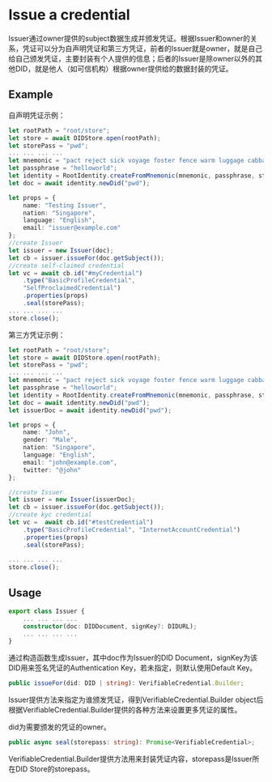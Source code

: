 ﻿# Issue a credential

Issuer通过owner提供的subject数据生成并颁发凭证。根据Issuer和owner的关系，凭证可以分为自声明凭证和第三方凭证，前者的Issuer就是owner，就是自己给自己颁发凭证，主要封装有个人提供的信息；后者的Issuer是除owner以外的其他DID，就是他人（如可信机构）根据owner提供给的数据封装的凭证。

## Example

自声明凭证示例：
```typescript
let rootPath = "root/store";
let store = await DIDStore.open(rootPath);
let storePass = "pwd";
... ... ... ...
let mnemonic = "pact reject sick voyage foster fence warm luggage cabbage any subject carbon";
let passphrase = "helloworld";
let identity = RootIdentity.createFromMnemonic(mnemonic, passphrase, store, "pwd");
let doc = await identity.newDid("pwd");

let props = {
	name: "Testing Issuer",
	nation: "Singapore",
	language: "English",
	email: "issuer@example.com"
};
//create Issuer
let issuer = new Issuer(doc);
let cb = issuer.issueFor(doc.getSubject());
//create self-claimed credential
let vc = await cb.id("#myCredential")
	.type("BasicProfileCredential",
	"SelfProclaimedCredential")
	.properties(props)
	.seal(storePass);
... ... ... ...
store.close();
```
第三方凭证示例：
```typescript
let rootPath = "root/store";
let store = await DIDStore.open(rootPath);
let storePass = "pwd";
... ... ... ...
let mnemonic = "pact reject sick voyage foster fence warm luggage cabbage any subject carbon";
let passphrase = "helloworld";
let identity = RootIdentity.createFromMnemonic(mnemonic, passphrase, store, "pwd");
let doc = await identity.newDid("pwd");
let issuerDoc = await identity.newDid("pwd");

let props = {
	name: "John",
	gender: "Male",
	nation: "Singapore",
	language: "English",
	email: "john@example.com",
	twitter: "@john"
};

//create Issuer
let issuer = new Issuer(issuerDoc);
let cb = issuer.issueFor(doc.getSubject());
//create kyc credential
let vc =  await cb.id("#testCredential")
	.type("BasicProfileCredential", "InternetAccountCredential")
	.properties(props)
	.seal(storePass);
	
... ... ... ...
store.close();
```

## Usage

```typescript
export class Issuer {
	... ... ... ...
	constructor(doc: DIDDocument, signKey?: DIDURL);
	... ... ... ...
}
```
通过构造函数生成Issuer，其中doc作为Issuer的DID Document，signKey为该DID用来签名凭证的Authentication Key，若未指定，则默认使用Default Key。

```typescript
public issueFor(did: DID | string): VerifiableCredential.Builder;
```
Issuer提供方法来指定为谁颁发凭证，得到VerifiableCredential.Builder object后根据VerifiableCredential.Builder提供的各种方法来设置更多凭证的属性。

did为需要颁发的凭证的owner。

```typescript
public async seal(storepass: string): Promise<VerifiableCredential>;
```
VerifiableCredential.Builder提供方法用来封装凭证内容，storepass是Issuer所在DID Store的storepass。
